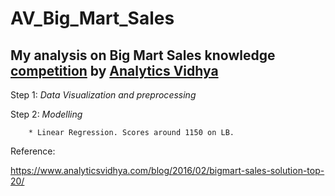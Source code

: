 # AV_Big_Mart_Sales

## My analysis on Big Mart Sales knowledge [competition](https://datahack.analyticsvidhya.com/contest/practice-problem-big-mart-sales-iii/) by [Analytics Vidhya](https://www.analyticsvidhya.com/)

Step 1: *Data Visualization and preprocessing*

Step 2: *Modelling*
        
        * Linear Regression. Scores around 1150 on LB.


Reference:

https://www.analyticsvidhya.com/blog/2016/02/bigmart-sales-solution-top-20/ 
